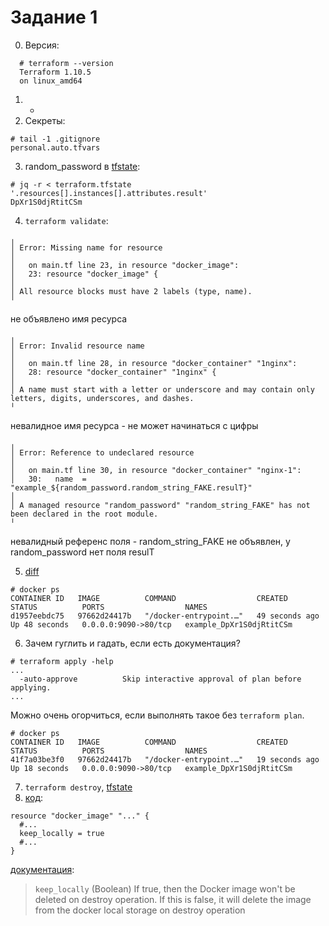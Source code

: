 Задание 1
=========

0. Версия:
```
  # terraform --version
  Terraform 1.10.5
  on linux_amd64
```
1. -
2. Секреты:
  ```
  # tail -1 .gitignore
  personal.auto.tfvars
  ```
3. random_password в [tfstate](./terraform.tfstate):
  ```
  # jq -r < terraform.tfstate '.resources[].instances[].attributes.result'
  DpXr1S0djRtitCSm
  ```
4. `terraform validate`:
  ```
  ╷
  │ Error: Missing name for resource
  │
  │   on main.tf line 23, in resource "docker_image":
  │   23: resource "docker_image" {
  │
  │ All resource blocks must have 2 labels (type, name).
  ╵
  ```
  не объявлено имя ресурса

  ```
  ╷
  │ Error: Invalid resource name
  │
  │   on main.tf line 28, in resource "docker_container" "1nginx":
  │   28: resource "docker_container" "1nginx" {
  │
  │ A name must start with a letter or underscore and may contain only letters, digits, underscores, and dashes.
  ╵
  ```
  невалидное имя ресурса - не может начинаться с цифры

  ```
  ╷
  │ Error: Reference to undeclared resource
  │
  │   on main.tf line 30, in resource "docker_container" "nginx-1":
  │   30:   name  = "example_${random_password.random_string_FAKE.resulT}"
  │
  │ A managed resource "random_password" "random_string_FAKE" has not been declared in the root module.
  ╵
  ```
  невалидный референс поля - random_string_FAKE не объявлен, у random_password нет поля resulT

5. [diff](./fix.diff)
  ```
  # docker ps
  CONTAINER ID   IMAGE          COMMAND                  CREATED          STATUS          PORTS                  NAMES
  d1957eebdc75   97662d24417b   "/docker-entrypoint.…"   49 seconds ago   Up 48 seconds   0.0.0.0:9090->80/tcp   example_DpXr1S0djRtitCSm
  ```

6. Зачем гуглить и гадать, если есть документация?
  ```
  # terraform apply -help
  ...
    -auto-approve          Skip interactive approval of plan before applying.
  ...
  ```
  Можно очень огорчиться, если выполнять такое без `terraform plan`.

  ```
  # docker ps
  CONTAINER ID   IMAGE          COMMAND                  CREATED          STATUS          PORTS                  NAMES
  41f7a03be3f0   97662d24417b   "/docker-entrypoint.…"   19 seconds ago   Up 18 seconds   0.0.0.0:9090->80/tcp   example_DpXr1S0djRtitCSm
  ```
7. `terraform destroy`, [tfstate](./terraform-after-destroy.tfstate)
8. [код](https://github.com/netology-code/ter-homeworks/blob/main/01/src/main.tf#L26):
  ```hcl
  resource "docker_image" "..." {
    #...
    keep_locally = true
    #...
  }
  ```
  [документация](https://registry.terraform.io/providers/abh80/docker/latest/docs/resources/image#keep_locally-1):
  > `keep_locally` (Boolean) If true, then the Docker image won't be deleted on destroy operation. If this is false, it will delete the image from the docker local storage on destroy operation
